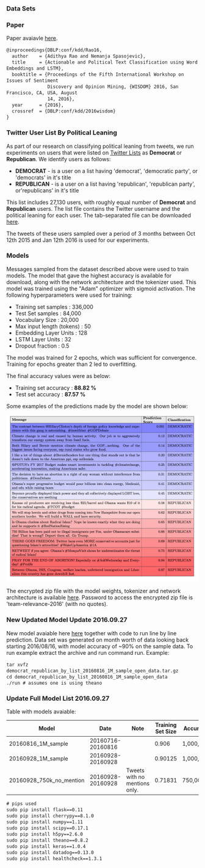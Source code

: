### Data Sets ###

### Paper ###

Paper avaiavle [here](https://arxiv.org/pdf/1607.02501.pdf).

```
@inproceedings{DBLP:conf/kdd/Rao16,
  author    = {Adithya Rao and Nemanja Spasojevic},
  title     = {Actionable and Political Text Classification using Word Embeddings and LSTM},
  booktitle = {Proceedings of the Fifth International Workshop on Issues of Sentiment
               Discovery and Opinion Mining, {WISDOM} 2016, San Francisco, CA, USA, August
               14, 2016},
  year      = {2016},
  crossref  = {DBLP:conf/kdd/2016wisdom}
}
```

### Twitter User List By Political Leaning  ###

As part of our research on classifying political leaning from tweets, we run experiments on users that were listed on [Twitter Lists](https://dev.twitter.com/rest/reference/get/lists/list) as **Democrat** or **Republican**. We identify users as follows: 
   - **DEMOCRAT** - is a user on a list having 'democrat', 'democratic party', or 'democrats' in it's title 
   - **REPUBLICAN** - is a user on a list having 'republican', 'republican party', or'republicans' in it's title
   
This list includes 27,130 users, with roughly equal number of **Democrat** and **Republican** users. The list file contains the Twitter username and the political leaning for each user. The tab-separated file can be downloaded [here](https://github.com/klout/opendata/blob/master/political_leaning/twitter_users_by_political_leaning.tsv). 

The tweets of these users sampled over a period of 3 months between Oct 12th 2015 and Jan 12th 2016 is used for our experiments.



### Models ###

Messages sampled from the dataset described above were used to train models. The model that gave the highest accuracy is available for download, along with the network architecture and the tokenizer used. This model was trained using the "Adam" optimizer with sigmoid activation. The following hyperparameters were used for training:
   
   - Training set samples : 336,000
   - Test Set samples : 84,000
   - Vocabulary Size : 20,000
   - Max input length (tokens) : 50 
   - Embedding Layer Units : 128
   - LSTM Layer Units : 32
   - Dropout fraction : 0.5

The model was trained for 2 epochs, which was sufficient for convergence. Training for epochs greater than 2 led to overfitting. 

The final accuracy values were as below:

   - Training set accuracy : **88.82 %**
   - Test set accuracy : **87.57 %** 

Some examples of the predictions made by the model are shown below:

![Examples](Democrats_vs_Republicans_examples.png)
   
The encrypted zip file with the model weights, tokenizer and network architecture is available [here](https://github.com/klout/opendata/blob/master/political_leaning/democrats_vs_republicans_model.zip). Password to access the encrypted zip file is 'team-relevance-2016' (with no quotes).


### New Updated Model Update 2016.09.27 ###
New model avaiable here
[here](https://github.com/klout/opendata/blob/master/political_leaning/democrat_republican_by_list_20160816_1M_sample_open_data.tar.gz)
together with code to run line by line prediction. Data set was generated on month worth of data looking back starting 2016/08/16, with model accuracy of ~90% on the sample data. To run example extract the archive and run command run. Example:

```
tar xvfz democrat_republican_by_list_20160816_1M_sample_open_data.tar.gz
cd democrat_republican_by_list_20160816_1M_sample_open_data
./run # assumes one is using theano  
```
### Update Full Model List 2016.09.27 ###

Table with models avaiable:

  Model                    |      Date         |  Note | Training Set Size | Accuracy | Download
-------------------------- | ----------------- | ----- | ----------------- |--------- | ---------
20160816_1M_sample         | 20160716-20160816 |       | 0.906 | 1,000,000 | [download](https://github.com/klout/opendata/blob/master/political_leaning/democrat_republican_by_list_20160816_1M_sample_open_data.tar.gz) 
20160928_1M_sample         | 20160928-20160928 |       | 0.90125 |   1,000,000 | [download](https://github.com/klout/opendata/blob/master/political_leaning/democrat_republican_by_list_20160928_1M_sample.tar.gz)  
20160928_750k_no_mention   | 20160928-20160928 |  Tweets with no mentions only.| 0.71831 | 750,000 | [download](https://github.com/klout/opendata/blob/master/political_leaning/democrat_republican_by_list_20160928_750k_no_mention.tar.gz)  


```
# pips used
sudo pip install flask==0.11
sudo pip install cherrypy==8.1.0
sudo pip install numpy==1.11
sudo pip install scipy==0.17.1
sudo pip install h5py==2.6.0
sudo pip install theano==0.8.2
sudo pip install keras==1.0.4
sudo pip install datadog==0.13.0
sudo pip install healthcheck==1.3.1

```
